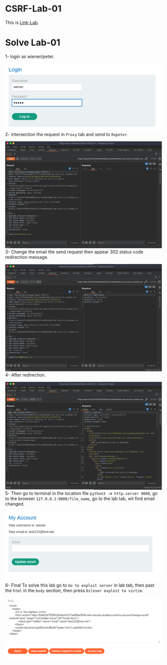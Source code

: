 # CSRF-Lab-01
This is [Link-Lab](https://portswigger.net/web-security/csrf/lab-no-defenses).
<br />

# Solve Lab-01
1- login as wiener/peter.
<br />

![step-1](screenshots/1.png)
<br />
2- intersection the request in `Proxy` tab and send to `Repeter`.
<br />

![step-2](screenshots/2.png)
<br />
3- Change the email the send request then appear 302 status code redirection message.
<br />

![step-3](screenshots/3.png)
<br />
4- After redirection.
<br />

![step-4](screenshots/4.png)
<br />
5- Then go to terminal in the location file `python3 -m http.server 9000`, go to the browser `127.0.0.1:9000/file_name`, go to the lab tab, wil find email changed.
<br />

![step-5](screenshots/5.png)
<br />
6- Final To solve this lab go to `Go to exploit server` in lab tab, then past the `html` in the `body` section, then press `Dilever exploit to victim`.
<br />

![step-6](screenshots/6.png)